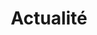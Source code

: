 ---
draft: false
title: Actualité
layout: blocks
url: /fonctionnalites/actualite
image: /images/uploads/illu-paperboy.svg
hero: 
  title: L’actualité du cabinet
---